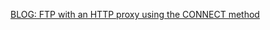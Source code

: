 [BLOG: FTP with an HTTP proxy using the CONNECT method](https://fabianlee.org/2018/12/15/java-ftp-with-an-http-proxy-using-the-connect-method/)
